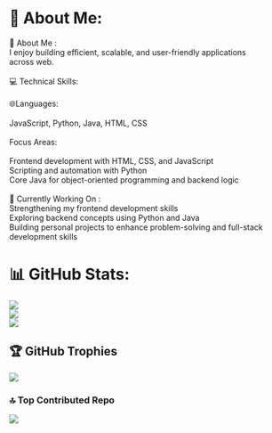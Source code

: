 # 💫 About Me:
👋 About Me :<br>     I enjoy building efficient, scalable, and user-friendly applications <br>across web.<br><br>💻 Technical Skills:<br><br> 🌐Languages:<br><br>  JavaScript, Python, Java, HTML, CSS<br><br>Focus Areas:<br><br>Frontend development with HTML, CSS, and JavaScript<br>Scripting and automation with Python<br>Core Java for object-oriented programming and backend logic<br><br>🚀 Currently Working On :<br>Strengthening my frontend development skills<br>Exploring backend concepts using Python and Java<br>Building personal projects to enhance problem-solving and full-stack development skills<br>


# 📊 GitHub Stats:
![](https://github-readme-stats.vercel.app/api?username=harshnamd&theme=dark&hide_border=false&include_all_commits=false&count_private=false)<br/>
![](https://nirzak-streak-stats.vercel.app/?user=harshnamd&theme=dark&hide_border=false)<br/>
![](https://github-readme-stats.vercel.app/api/top-langs/?username=harshnamd&theme=dark&hide_border=false&include_all_commits=false&count_private=false&layout=compact)

## 🏆 GitHub Trophies
![](https://github-profile-trophy.vercel.app/?username=harshnamd&theme=radical&no-frame=false&no-bg=false&margin-w=4)

### 🔝 Top Contributed Repo
![](https://github-contributor-stats.vercel.app/api?username=harshnamd&limit=5&theme=dark&combine_all_yearly_contributions=true)

<!-- Proudly created with GPRM ( https://gprm.itsvg.in ) -->
